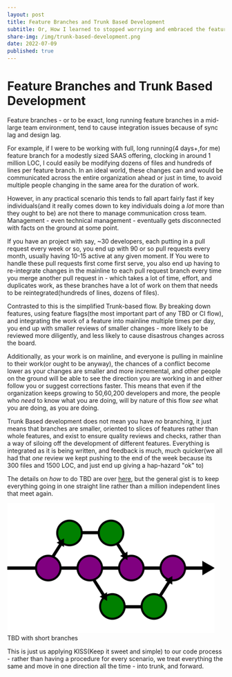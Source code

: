 ```yaml
---
layout: post
title: Feature Branches and Trunk Based Development
subtitle: Or, How I learned to stopped worrying and embraced the feature flag
share-img: /img/trunk-based-development.png
date: 2022-07-09
published: true
---
```

# Feature Branches and Trunk Based Development

Feature branches - or to be exact, long running feature branches in a mid-large team environment, tend to cause integration issues because of sync lag and design lag.

For example, if I were to be working with full, long running(4 days+,for me) feature branch for a modestly sized SAAS offering, clocking in around 1 million LOC, I could easily be modifying dozens of files and hundreds of lines per feature branch. In an ideal world, these changes can and would be communicated across the entire organization ahead or just in time, to avoid multiple people changing in the same area for the duration of work.

However, in any practical scenario this tends to fall apart fairly fast if key individuals(and it really comes down to key individuals doing a *lot* more than they ought to be) are not there to manage communication cross team. Management - even technical management - eventually gets disconnected with facts on the ground at some point.

If you have an project with say, ~30 developers, each putting in a pull request every week or so, you end up with 90 or so pull requests every month, usually having 10-15 active at any given moment. If You were to handle these pull requests first come first serve, you also end up having to re-integrate changes in the mainline to each pull request branch every time you merge another pull request in - which takes a lot of time, effort, and duplicates work, as these branches have a lot of work on them that needs to be reintegrated(hundreds of lines, dozens of files).

Contrasted to this is the simplified Trunk-based flow. By breaking down features, using feature flags(the most important part of any TBD or CI flow), and integrating the work of a feature into mainline multiple times per day, you end up with smaller reviews of smaller changes - more likely to be reviewed more diligently, and less likely to cause disastrous changes across the board. 

Additionally, as your work is on mainline, and everyone is pulling in mainline to their work(or ought to be anyway), the chances of a conflict become lower as your changes are smaller and more incremental, and other people on the ground will be able to see the direction you are working in and either follow you or suggest corrections faster. This means that even if the organization keeps growing to 50,60,200 developers and more, the people who *need* to know what you are doing, will by nature of this flow *see* what you are doing, as you are doing.

Trunk Based development does not mean you have *no* branching, it just means that branches are smaller, oriented to slices of features rather than whole features, and exist to ensure quality reviews and checks, rather than a way of siloing off the development of different features. Everything is integrated as it is being written, and feedback is much, much quicker(we all had that *one* review we kept pushing to the end of the week because its 300 files and 1500 LOC, and just end up giving a hap-hazard "ok" to)


The details on *how* to do TBD are over [here](https://trunkbaseddevelopment.com/), but the general gist is to keep everything going in one straight line rather than a million independent lines that meet again.

<div class="w-100">
    <img src="/img/trunk-based-development.png" class="center-block" height="300px"/>
    <label class="center-block text-center">TBD with short branches</label>
</div>

This is just us applying KISS(Keep it sweet and simple) to our code process - rather than having a procedure for every scenario, we treat everything the same and move in one direction all the time - into trunk, and forward.
